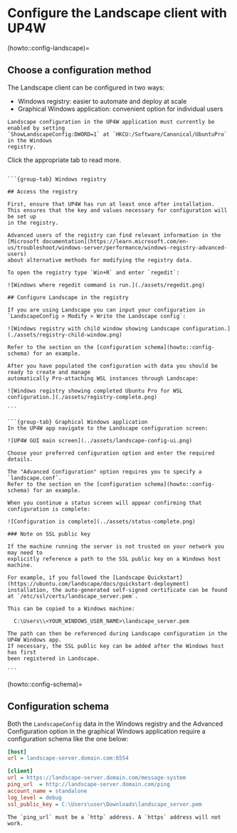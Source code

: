 # Configure the Landscape client with UP4W

<!-- TODO: assets need to be moved -->
<!-- example config file needs to be shown -->
<!-- some minor reworking of tut and refs -->
<!-- careful not to duplicate content -->

(howto::config-landscape)=
## Choose a configuration method

The Landscape client can be configured in two ways:

- Windows registry: easier to automate and deploy at scale 
- Graphical Windows application: convenient option for individual users

```{tip}
Landscape configuration in the UP4W application must currently be enabled by setting
`ShowLandscapeConfig:DWORD=1` at `HKCU:/Software/Canonical/UbuntuPro` in the Windows
registry.
```

Click the appropriate tab to read more.

````{tabs}

```{group-tab} Windows registry

## Access the registry

First, ensure that UP4W has run at least once after installation.
This ensures that the key and values necessary for configuration will be set up
in the registry.

Advanced users of the registry can find relevant information in the
[Microsoft documentation](https://learn.microsoft.com/en-us/troubleshoot/windows-server/performance/windows-registry-advanced-users)
about alternative methods for modifying the registry data.

To open the registry type `Win+R` and enter `regedit`:

![Windows where regedit command is run.](./assets/regedit.png) 

## Configure Landscape in the registry

If you are using Landscape you can input your configuration in `LandscapeConfig > Modify > Write the Landscape config`:

![Windows registry with child window showing Landscape configuration.](./assets/registry-child-window.png) 

Refer to the section on the [configuration schema](howto::config-schema) for an example.

After you have populated the configuration with data you should be ready to create and manage 
automatically Pro-attaching WSL instances through Landscape:

![Windows registry showing completed Ubuntu Pro for WSL configuration.](./assets/registry-complete.png) 

```

```{group-tab} Graphical Windows application
In the UP4W app navigate to the Landscape configuration screen:

![UP4W GUI main screen](../assets/landscape-config-ui.png)

Choose your preferred configuration option and enter the required details.

The "Advanced Configuration" option requires you to specify a `landscape.conf`.
Refer to the section on the [configuration schema](howto::config-schema) for an example.

When you continue a status screen will appear confirming that configuration is complete:

![Configuration is complete](../assets/status-complete.png)

### Note on SSL public key

If the machine running the server is not trusted on your network you may need to
explicitly reference a path to the SSL public key on a Windows host machine.

For example, if you followed the [Landscape Quickstart](https://ubuntu.com/landscape/docs/quickstart-deployment)
installation, the auto-generated self-signed certificate can be found at `/etc/ssl/certs/landscape_server.pem`.

This can be copied to a Windows machine:

  C:\Users\\<YOUR_WINDOWS_USER_NAME>\landscape_server.pem

The path can then be referenced during Landscape configuration in the UP4W Windows app.
If necessary, the SSL public key can be added after the Windows host has first
been registered in Landscape.

```

````

(howto::config-schema)=
## Configuration schema

Both the `LandscapeConfig` data in the Windows registry and the Advanced Configuration
option in the graphical Windows application require a configuration schema like the one
below:


```ini
[host]
url = landscape-server.domain.com:6554

[client]
url = https://landscape-server.domain.com/message-system
ping_url  = http://landscape-server.domain.com/ping
account_name = standalone
log_level = debug
ssl_public_key = C:\Users\user\Downloads\landscape_server.pem
```

```{warning}
The `ping_url` must be a `http` address. A `https` address will not work.
```
